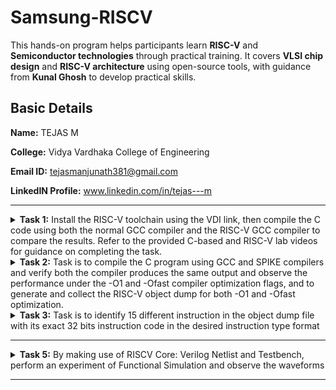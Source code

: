 #  Samsung-RISCV

This hands-on program helps participants learn **RISC-V** and **Semiconductor technologies** through practical training. It covers **VLSI chip design** and **RISC-V architecture** using open-source tools, with guidance from **Kunal Ghosh** to develop practical skills.

##  Basic Details

**Name:** TEJAS M 

**College:** Vidya Vardhaka College of Engineering

**Email ID:** tejasmanjunath381@gmail.com 

**LinkedIN Profile:** www.linkedin.com/in/tejas---m

----------------------------------------------------------------------------------------------------------------

<details>
<summary><b>Task 1:</b> Install the RISC-V toolchain using the VDI link, then compile the C code using both the normal GCC compiler and the RISC-V GCC compiler to compare the results. Refer to the provided C-based and RISC-V lab videos for guidance on completing the task.</summary>   
<br>
  
**C Program**

We start by creating a file in our directory using a simple editor like Leafpad. After writing the program to calculate the sum of numbers from 1 to n, save the file, close the editor, and compile it using GCC. Once compiled, you can run the program to fetch the output.

### Program to calculate 1 to n numbers
```
#include<stdio.h>
int main()
{
  int i, sum=0, n=50;
  for(i=0;i<=n;++i)
    {
      sum+=i;
    }
  printf("Sum of numbers from 1 to %d is %d\n",n,sum);
  return 0;
}
```

**Commands used to compile and fetch the output are**
```
gcc sum1ton.c
./a.out
```

**C Program output on compiling using GCC compiler**
![sum 1 to n](https://github.com/user-attachments/assets/a8080e4b-37b7-4122-a000-383612a9c3cf)

### RISC-V instructions 

It involves viewing the C code with the cat command which as been written using the leafpad.

```
cat sum1ton.c
```

### Generating Object file using RISC-V 64 bit compiler.

```
riscv64-unknown-elf-gcc -O1 -mabi=lp64 -march=rv64i -o sum1ton.o sum1ton.c
riscv64-unknown-elf-gcc -Ofast -mabi=lp64 -march=rv64i -o sum1ton.o sum1ton.c
```

![Code compiled using riscv compiler](https://github.com/user-attachments/assets/5a5451a8-a061-4b9a-8f14-3658add2c727)

After compiling, type
```
riscv64-unknown-elf-objdump -d sum1ton.o
```
to disassemble the code and examine its assembly language version. This provides a closer look at how the program works at the hardware level.

### The Assembly language code is displayed.
![objdump using O1](https://github.com/user-attachments/assets/2c0ffa3e-1f74-4f6f-a0e0-ebe481fc9cfb)

**O1 Optimization**

![Objdump using Ofast](https://github.com/user-attachments/assets/6189df23-9da1-46e5-adcb-18d85c85d52e)

**Ofast Optimization** 
</details>

<details>
<summary><b>Task 2:</b> Task is to compile the C program using GCC and SPIKE compilers and verify both the compiler produces the same output and observe the performance under the -O1 and -Ofast compiler optimization flags, and to generate and collect the RISC-V object dump for both -O1 and -Ofast optimization.</summary>   
<br>

**C program to calculate factorial of number**
```
#include<stdio.h>
int fact(int n);
void main()
{
int digit = 25, factorial;
factorial = fact(digit);
printf("\n the factorial of the number %d is %d \n",digit,factorial);
}
int fact(int n)
{
if (n == 0 || n== 1)
return 1;
else
return(n* fact(n-1));
}
```

The code has to be simulated using both gcc and riscv compiler. Same output should be displayed on the terminal for both.

The commands used are as follows:

### For gcc compiler
```
gcc swap.c
./a.out
```
### For riscv compiler
```
spike pk swap.o
```
![gcc and spike output](https://github.com/user-attachments/assets/33518772-9e1b-403f-b0b0-69796f24c75e)

Object dump for C code using Ofast and O1

![Objdump using Ofast](https://github.com/user-attachments/assets/1fe955a2-e168-444c-9635-2fbe5b8f4888)

**Using Ofast**

![Objdump using O1](https://github.com/user-attachments/assets/c7fd357c-b231-4c59-96cf-782473a7cd0d)

**Using O1**

To debug the assembly language program use the following commands

1. To open the object dump
   ```
   riscv64-unknown-elf-objdump -d swap.o | less
   ```
2. To debug
   ```
   spike -d pk swap.o
   ```

The debugging operations are performed as follows
![Ofast complete](https://github.com/user-attachments/assets/abb9e8c4-8487-45f8-a0ff-2fda66e8c99b)
**Debugging -Ofast object dump file** 

![O1 complete](https://github.com/user-attachments/assets/adbafd8d-7609-4db6-9040-dfa4d397a4a0)
**Debugging -O1 object dump file**
</details>

  
<details>
<summary><b>Task 3:</b> Task is to identify 15 different instruction in the object dump file with its exact 32 bits instruction code in the desired instruction type format</summary>
  
## INSTRUCTIONS FORMAT IN RISC-V  
The instruction format of a processor defines how machine language instructions are structured and organized, enabling the processor to execute operations. It consists of binary patterns (0s and 1s) that specify the operation to be performed and the data or location involved.
There are 6 instruction formats in RISC-V:  
1. R(Register)-format 
2. I(Immediate)-format  
3. S(Store)-format  
4. B(Branch)-format  
5. U(Upper)-format  
6. J(Jump)-format

![RISCV Instruction Types](https://github.com/user-attachments/assets/cf2b535c-e9b5-46b9-9020-943223206153)

### *15 Different instructions and their 32 bits instruction code*  

------------------------------------------------

```
lui a0, 0x21  
```  
> * Opcode for LUI = 0110111
>   
> * rd = a0 = 00001
> 
> * imm[19:0] = 0x21 = 0000 0000 0000 0010 0001

**32 bits instruction :** ```00000000000000100001_00001_0110111``` 

------------------------------------------------

```
li a1, 50  
```  
> * Opcode for LI = 0010011
>   
> * rd = a1 = 00001
>  
> * rs1 = x0 = 00000
>  
> * imm[11:0] = 50 = 0000 0011 0010
> 
> * func3 = 000 

**32 bits instruction :** ```000000110010_00000_000_00001_0010011``` 

------------------------------------------------

```
addi sp, sp, -16
```
> * Opcode for ADDI = 0010011
>   
> * rd = sp = 00010
> 
> * rs1 = sp = 00010
> 
> * imm[11:0] = 5 = 1111 1111 0000
> 
> * func3 = 000 

**32 bits instruction :** ```111111110000_00010_000_00010_0010011``` 

------------------------------------------------

```
sd ra, 8(sp) 
```
> * Opcode for SD = 0100011
>   
> * rs2 = sp = 00010
>
> * rs1 = ra = 00001
> 
> * imm[11:0] = 8 = 0000 0000 1000
>   
> * func3 = 011

**32 bits instruction :** ```0000000_00010_00001_011_01000_0100011``` 

------------------------------------------------

```
jal ra,10408 <printf>  
```  
> * Opcode for JAL = 1101111
>   
> * rd = ra = 00001
> 
> * imm[19:0] = 0x21 =  0000 0010 1000 1010 1000

**32 bits instruction :** ```00010101000000000101_00001_0110111``` 

------------------------------------------------

```
ld ra, 8(sp) 
```
> * Opcode for LD = 0000011
>   
> * rs2 = sp = 00010
> 
> * rs1 = ra = 00001
> 
> * imm[11:0] = 8 = 0000 0000 1000
> 
> * func3 = 011

**32 bits instruction :** ```000000001000_00001_011_00010_0000011``` 

------------------------------------------------

```
ret 
```
> * Opcode for RET = 1100111 
>   
> * rd = 0 = 00000
> 
> * rs1 = ra = 00001
> 
> * imm[11:0] = 0 = 0000 0000 0000
> 
> * func3 = 000

**32 bits instruction :** ```000000000000_00001_000_00000_1100111``` 

------------------------------------------------

```
auipc a5, 0xffff0 
```  
> * Opcode for AUIPC = 0010111
>   
> * rd = a5 = 00101
> 
> * imm[31:12] = 0xFFFF0 = 1111 1111 1111 0000 0000

**32 bits instruction :** ```11111111111100000000_00101_0010111``` 

------------------------------------------------

```
beqz a5, 100f4
```
> * Opcode for BEQZ = 1100011
>   
> * rs2 = x0 = 00000
> 
> * rs1 = a5 = 00101
> 
> * imm[11:0] = 8 = 0000 1111 0100
> 
> * func3 = 000

**32 bits instruction :** ```0001111_00000_00101_000_0100_0_1100011``` 

------------------------------------------------

```
j 101b0 
```  
> * Opcode for J = 1101111
>   
> * rd = x0 = 00000 
> 
> * imm[19:0] = 0x101b0 =  0001 0000 0001 1011 0000

**32 bits instruction :** ```0_0110110000_0_00100000_00000_1101111``` 

------------------------------------------------

```
sub a2, a2, a0
```  
> * Opcode for SUB = 0110011
>   
> * rd = a2 = 00010
>   
> * rs1 = a0 = 00001
>   
> * rs2 = a2 = 00010
>   
> * func3 = 000
>   
> func7 = 0100000

**32 bits instruction :** ```0100000_00010_00001_000_00010_0110011``` 

------------------------------------------------

```
lw a0, 0(sp)
```
> * Opcode for LW = 0000011
>   
> * rd = a0 = 01010
> 
> * rs1 = sp = 00010
> 
> * imm[11:0] = 8 = 0000 0000 0000
> 
> * func3 = 010

**32 bits instruction :** ```000000000000_00010_010_01010_0000011``` 

------------------------------------------------

```
mv a1,a0
```
> * Opcode for MV = 0010011
>   
> * rd = a1 = 01011
> 
> * rs1 = a0 = 01010
> 
> * imm[11:0] = 0 = 0000 0000 0000
> 
> * func3 = 000

**32 bits instruction :** ```000000000000_01010_000_01011_0010011``` 

------------------------------------------------

```
jr #0 <main-0x100b0>
```
> * Opcode for JR = 1100111
>   
> * rd = x0 = 00000
> 
> * imm[20:1] = 0 = 0000 0000 0000 0000 0000

**32 bits instruction :** ```00000000000000000000_00000_1100111``` 

------------------------------------------------

```
sb a5, 1944(gp)
```
> * Opcode for SB = 0100011
>   
> * rs2 = a5 = 01111
> 
> * rs1 = gp = 00011
> 
> * imm[11:0] = 0 = 0111 1001 1000
> 
> * func3 = 000

**32 bits instruction :** ```0111100_01111_00011_000_11000_0100011``` 

------------------------------------------------

</details>

----------------------------------------

<details>
<summary><b>Task 5:</b> By making use of RISCV Core: Verilog Netlist and Testbench, perform an experiment of Functional Simulation and observe the waveforms</summary>  
<br>

>***NOTE:** Since the designing of RISCV Architecture and writing it's testbench is not the part of this Research Internship, so we will use the Verilog Code and Testbench of RISCV that has already been designed. The reference GitHub repository is : [iiitb_rv32i](https://github.com/vinayrayapati/rv32i/)*    
  
### Steps to perform functional simulation of RISCV  
1. Create a new directory with your name ```mkdir <your_name>```
2. Create two files by using ```touch``` command as ```tejas_rv32i.v``` and ```tejas_rv32i_tb.v```  
3. Copy the code from the reference github repo and paste it in your verilog and testbench files  
  
  
4. To run and simulate the verilog code, enter the following command:  
	```
	$ iverilog -o Tejas tejas_rv32i.v tejas_rv32i_tb.v
	$ ./Tejas
	```
5. To see the simulation waveform in GTKWave, enter the following command:
	```
	$ gtkwave tejas_rv32i.vcd
	```


6. The GTKWave will be opened and following window will be appeared  
  
![4](https://github.com/user-attachments/assets/18e4242c-7bd2-4994-ac23-0e653dbd0b8d)

 
#### As shown in the figure below, all the instructions in the given verilog file is hard-coded. Hard-coded means that instead of following the RISCV specifications bit pattern, the designer has hard-coded each instructions based on their own pattern. Hence the 32-bits instruction that we generated in Task-2 will not match with the given instruction.  
  
<img width="500" alt="Instructions" src="https://github.com/user-attachments/assets/34570419-881d-4c8b-b2c3-a6e80279b566">
  
#### Following are the differences between standard RISCV ISA and the Instruction Set given in the reference repository:  
  
|  **Operation**  |  **Standard RISCV ISA**  |  **Hardcoded ISA**  |  
|  :----:  |  :----:  |  :----:  |  
|  ADD R6, R2, R1  |  32'h00110333  |  32'h02208300  |  
|  SUB R7, R1, R2  |  32'h402083b3  |  32'h02209380  |  
|  AND R8, R1, R3  |  32'h0030f433  |  32'h0230a400  |  
|  OR R9, R2, R5  |  32'h005164b3  |  32'h02513480  |  
|  XOR R10, R1, R4  |  32'h0040c533  |  32'h0240c500  |  
|  SLT R1, R2, R4  |  32'h0045a0b3  |  32'h02415580  |  
|  ADDI R12, R4, 5  |  32'h004120b3  |  32'h00520600  |  
|  BEQ R0, R0, 15  |  32'h00000f63  |  32'h00f00002  |  
|  SW R3, R1, 2  |  32'h0030a123  |  32'h00209181  |  
|  LW R13, R1, 2  |  32'h0020a683  |  32'h00208681  |  
|  SRL R16, R14, R2  |  32'h0030a123  |  32'h00271803  |
|  SLL R15, R1, R2  |  32'h002097b3  |  32'h00208783  |   
  

#### *Analysing the Output Waveform of various instructions that we have covered in TASK-2*  
**```Instruction 1: ADD R6, R2, R1```**  
  
![add](https://github.com/user-attachments/assets/24709cd8-0dfa-487a-94a8-dae6a344caf2)


**```Instruction 2: SUB R7, R1, R2```**  

![sub](https://github.com/user-attachments/assets/04b1dfb7-b3b9-46f5-8b3f-7b404b11a43e)


**```Instruction 3: AND R8, R1, R3```**  

![and](https://github.com/user-attachments/assets/82f52967-fcbd-4ffc-b9d8-823ff6fdcb63)


**```Instruction 4: OR R9, R2, R5```**  

![or](https://github.com/user-attachments/assets/af1f2d16-18b7-4473-b875-39ca98aae187)


**```Instruction 5: XOR R10, R1, R4```**  

![xor](https://github.com/user-attachments/assets/4a9da356-7b2d-4270-9d32-b841d625cb95)


**```Instruction 6: SLT R1, R2, R4```**  

![SLT](https://github.com/user-attachments/assets/59db4dc7-613f-456a-be7c-6b67605ee811)


**```Instruction 7: ADDI R12, R4, 5```**  

![addi](https://github.com/user-attachments/assets/d572f42e-857e-44e9-bb57-5f181e508e12)


**```Instruction 8: BEQ R0, R0, 15```**  
  
![BEQ](https://github.com/user-attachments/assets/005112a3-8571-41ad-9f83-5cf8cfadc7d1)

 
**```Instruction 9: SW R3, R1, 2```**

![SW](https://github.com/user-attachments/assets/5190c5e1-ef7e-460e-9d8d-c51520b3e288)

  
**```Instruction 10: LW r13, г1, 2.```**  

![LW](https://github.com/user-attachments/assets/976ca115-b958-4ad3-81ac-724c307fae4d)


</details>  

--------------------------------------------------------------- 
